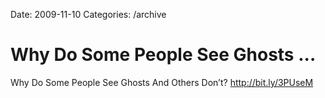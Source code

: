 Date: 2009-11-10
Categories: /archive

# Why Do Some People See Ghosts ...

Why Do Some People See Ghosts And Others Don’t? <a href="http://bit.ly/3PUseM" rel="nofollow">http://bit.ly/3PUseM</a>

